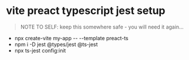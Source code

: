 # vite preact typescript jest setup

> NOTE TO SELF: keep this somewhere safe - you will need it again...

- npx create-vite my-app -- --template preact-ts
- npm i -D jest @types/jest @ts-jest
- npx ts-jest config:init